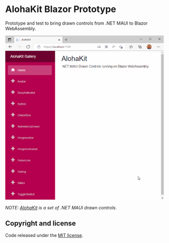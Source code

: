 # AlohaKit Blazor Prototype

Prototype and test to bring drawn controls from .NET MAUI to Blazor WebAssembly.

![AlohaKit](images/alohakit-blazor-prototype.gif)

_NOTE: [AlohaKit](https://github.com/jsuarezruiz/AlohaKit) is a set of .NET MAUI drawn controls._

## Copyright and license

Code released under the [MIT license](https://opensource.org/licenses/MIT).